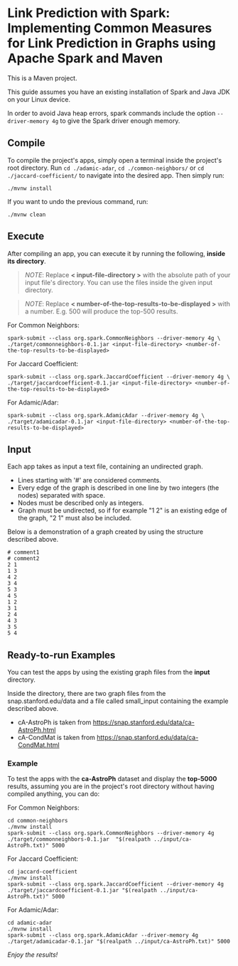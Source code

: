 # Link Prediction with Spark: Implementing Common Measures for Link Prediction in Graphs using Apache Spark and Maven

This is a Maven project.

This guide assumes you have an existing installation of Spark and Java JDK on your Linux device.

In order to avoid Java heap errors, spark commands include the option `--driver-memory 4g` to give the Spark driver enough memory.

## Compile

To compile the project's apps, simply open a terminal inside the project's root directory.
Run `cd ./adamic-adar`, `cd ./common-neighbors/` or `cd ./jaccard-coefficient/` 
to navigate into the desired app. Then simply run:

```
./mvnw install
```
If you want to undo the previous command, run:
```
./mvnw clean
```

## Execute

After compiling an app, you can execute it by running the following, **inside its directory**.

> _NOTE_: Replace **< input-file-directory >** with the absolute path of your input file's directory. You can use the files inside the given input directory.

> _NOTE_: Replace **< number-of-the-top-results-to-be-displayed >** with a number. E.g. 500 will produce the top-500 results.

For Common Neighbors: 
```
spark-submit --class org.spark.CommonNeighbors --driver-memory 4g \
./target/commonneighbors-0.1.jar <input-file-directory> <number-of-the-top-results-to-be-displayed>
```
For Jaccard Coefficient: 
```
spark-submit --class org.spark.JaccardCoefficient --driver-memory 4g \
./target/jaccardcoefficient-0.1.jar <input-file-directory> <number-of-the-top-results-to-be-displayed> 
```
For Adamic/Adar:
```
spark-submit --class org.spark.AdamicAdar --driver-memory 4g \
./target/adamicadar-0.1.jar <input-file-directory> <number-of-the-top-results-to-be-displayed> 
```
## Input

Each app takes as input a text file, containing an undirected graph.
* Lines starting with '#' are considered comments.
* Every edge of the graph is described in one line by two integers (the nodes) separated with space.
* Nodes must be described only as integers.
* Graph must be undirected, so if for example "1 2" is an existing edge of the graph, "2 1" must also be included.

Below is a demonstration of a graph created by using the structure described above.
```
# comment1
# comment2
2 1 
1 3 
4 2 
3 4 
5 3 
4 5 
1 2 
3 1 
2 4 
4 3 
3 5 
5 4 
```

## Ready-to-run Examples

You can test the apps by using the existing graph files from the **input** directory.

Inside the directory, there are two graph files from the snap.stanford.edu/data and a file called small_input containing the example described above.
* cA-AstroPh is taken from https://snap.stanford.edu/data/ca-AstroPh.html
* cA-CondMat is taken from https://snap.stanford.edu/data/ca-CondMat.html

### Example
To test the apps with the **ca-AstroPh** dataset and display the **top-5000** results, assuming you are in the project's root directory without having compiled anything, you can do:

For Common Neighbors:
```
cd common-neighbors
./mvnw install
spark-submit --class org.spark.CommonNeighbors --driver-memory 4g ./target/commonneighbors-0.1.jar  "$(realpath ../input/ca-AstroPh.txt)" 5000
```
For Jaccard Coefficient:
```
cd jaccard-coefficient
./mvnw install
spark-submit --class org.spark.JaccardCoefficient --driver-memory 4g ./target/jaccardcoefficient-0.1.jar "$(realpath ../input/ca-AstroPh.txt)" 5000
```
For Adamic/Adar:
```
cd adamic-adar
./mvnw install
spark-submit --class org.spark.AdamicAdar --driver-memory 4g ./target/adamicadar-0.1.jar "$(realpath ../input/ca-AstroPh.txt)" 5000
```
_Enjoy the results!_



